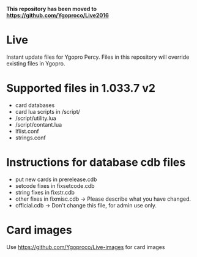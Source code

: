 **This repository has been moved to https://github.com/Ygoproco/Live2016**

# Live
Instant update files for Ygopro Percy. Files in this repository will override existing files in Ygopro.

# Supported files in 1.033.7 v2
- card databases
- card lua scripts in /script/
- /script/utility.lua
- /script/contant.lua
- lflist.conf
- strings.conf

# Instructions for database cdb files
- put new cards in prerelease.cdb
- setcode fixes in fixsetcode.cdb
- string fixes in fixstr.cdb
- other fixes in fixmisc.cdb -> Please describe what you have changed.
- official.cdb -> Don't change this file, for admin use only.

# Card images
Use https://github.com/Ygoproco/Live-images for card images
